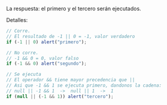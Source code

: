 La respuesta: el primero y el tercero serán ejecutados.

Detalles:

```js run
// Corre.
// El resultado de -1 || 0 = -1, valor verdadero
if (-1 || 0) alert("primero");

// No corre.
// -1 && 0 = 0, valor falso
if (-1 && 0) alert("segundo");

// Se ejecuta
// El operador && tiene mayor precedencia que ||
// Asi que -1 && 1 se ejecuta primero, dandonos la cadena:
// null || -1 && 1  ->  null || 1  ->  1
if (null || (-1 && 1)) alert("tercero");
```
